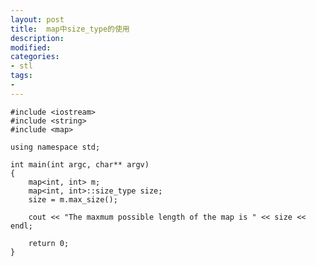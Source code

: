 ```yaml
---
layout: post
title:  map中size_type的使用
description: 
modified: 
categories: 
- stl 
tags:
- 
---
```


	#include <iostream>
	#include <string>
	#include <map>
	
	using namespace std;
	
	int main(int argc, char** argv)
	{
		map<int, int> m;
		map<int, int>::size_type size;
		size = m.max_size();
	
		cout << "The maxmum possible length of the map is " << size << endl; 
	
		return 0;
	}



